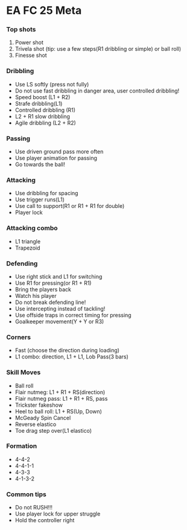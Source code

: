 # EA FC 25 Meta


### Top shots

1. Power shot
2. Trivela shot (tip: use a few steps(R1 dribbling or simple) or ball roll) 
4. Finesse shot

### Dribbling

- Use LS softly (press not fully)
- Do not use fast dribbling in danger area, user controlled dribbling!
- Speed boost (L1 + R2)
- Strafe dribbling(L1)
- Controlled dribbling (R1)
- L2 + R1 slow dribbling
- Agile dribbling (L2 + R2)

### Passing

- Use driven ground pass more often
- Use player animation for passing
- Go towards the ball!

### Attacking

- Use dribbling for spacing
- Use trigger runs(L1)
- Use call to support(R1 or R1 + R1 for double)
- Player lock

### Attacking combo

- L1 triangle
- Trapezoid

### Defending

- Use right stick and L1 for switching
- Use R1 for pressing(or R1 + R1)
- Bring the players back
- Watch his player
- Do not break defending line!
- Use intercepting instead of tackling!
- Use offside traps in correct timing for pressing
- Goalkeeper movement(Y + Y or R3)

### Corners

- Fast (choose the direction during loading)
- L1 combo: direction, L1 + L1, Lob Pass(3 bars)

### Skill Moves

- Ball roll
- Flair nutmeg: L1 + R1 + RS(direction)
- Flair nutmeg pass: L1 + R1 + RS, pass
- Trickster fakeshow
- Heel to ball roll: L1 + RS(Up, Down)
- McGeady Spin Cancel
- Reverse elastico
- Toe drag step over(L1 elastico)

### Formation

- 4-4-2
- 4-4-1-1
- 4-3-3
- 4-1-3-2

### Common tips

- Do not RUSH!!!
- Use player lock for upper struggle
- Hold the controller right
